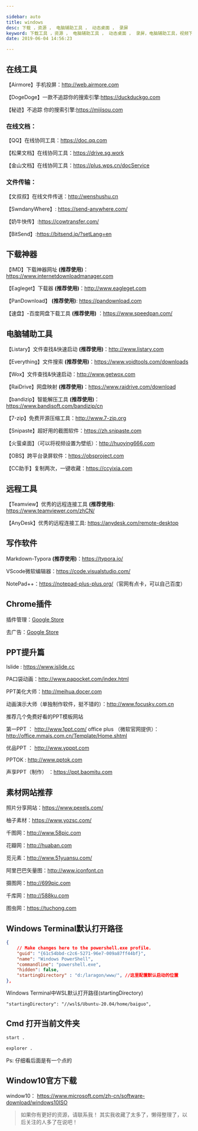 ```yaml
---

sidebar: auto
title: windows
desc: 下载 ，资源 ， 电脑辅助工具 ， 动态桌面 ， 录屏
keyword: 下载工具 ，资源 ， 电脑辅助工具 ， 动态桌面 ， 录屏，电脑辅助工具，视频下载，免费ppt，素材
date: 2019-06-04 14:56:23

---
```


## 在线工具
【Airmore】手机投屏：<http://web.airmore.com>

【DogeDoge】一款不追踪你的搜索引擎:<https://duckduckgo.com>

【秘迹】不追踪 你的搜索引擎:<https://mijisou.com>

### 在线文档：
【QQ】在线协同工具：<https://doc.qq.com>

【松果文档】在线协同工具：<https://drive.sg.work>

【金山文档】在线协同工具：<https://plus.wps.cn/docService>

### 文件传输：
【文叔叔】在线文件传送：<http://wenshushu.cn>

【SwndanyWhere】: <https://send-anywhere.com/>

【奶牛快传】:<https://cowtransfer.com/>

【BitSend】:<https://bitsend.jp/?setLang=en>

## 下载神器
【IMD】下载神器网址 **(推荐使用)**：<https://www.internetdownloadmanager.com>

【Eagleget】下载器 **(推荐使用)**：<http://www.eagleget.com>

【PanDownload】 **(推荐使用)**: <https://pandownload.com>

【速盘】-百度网盘下载工具 **(推荐使用)** ：<https://www.speedpan.com/>


## 电脑辅助工具
【Listary】文件查找&快速启动 **(推荐使用)**：<http://www.listary.com>

【Everything】文件搜索 **(推荐使用)**：<https://www.voidtools.com/downloads>

【Wox】文件查找&快速启动：<http://www.getwox.com>

【RaiDrive】网盘映射 **(推荐使用)**：<https://www.raidrive.com/download>

【bandizip】智能解压工具 **(推荐使用)**：<https://www.bandisoft.com/bandizip/cn>

【7-zip】免费开源压缩工具：<http://www.7-zip.org>

【Snipaste】超好用的截图软件：<https://zh.snipaste.com>

【火萤桌面】（可以将视频设置为壁纸）：<http://huoying666.com>

【OBS】跨平台录屏软件：<https://obsproject.com>

【CC助手】复制两次，一键收藏：<https://ccyixia.com>

## 远程工具
【Teamview】优秀的远程连接工具 **(推荐使用)**: <https://www.teamviewer.com/zhCN/>

【AnyDesk】优秀的远程连接工具: <https://anydesk.com/remote-desktop>

## 写作软件
Markdown-Typora **(推荐使用)**：<https://typora.io/>

VScode微软编辑器：<https://code.visualstudio.com/>

NotePad++：<https://notepad-plus-plus.org/>（官网有点卡，可以自己百度）
## Chrome插件
插件管理：[Google Store](https://chrome.google.com/webstore/detail/extension-manager/gjldcdngmdknpinoemndlidpcabkggco)

去广告：[Google Store](https://chrome.google.com/webstore/detail/%E5%B9%BF%E5%91%8A%E7%BB%88%E7%BB%93%E8%80%85/fpdnjdlbdmifoocedhkighhlbchbiikl)

## PPT提升篇
Islide : <https://www.islide.cc>

PA口袋动画：<http://www.papocket.com/index.html>

PPT美化大师：<http://meihua.docer.com>

动画演示大师（单独制作软件，挺不错的）：<http://www.focusky.com.cn>

推荐几个免费好看的PPT模板网站

第一PPT ： <http://www.1ppt.com/>
office plus （微软官网提供）：<http://office.mmais.com.cn/Template/Home.shtml>

优品PPT ： <http://www.ypppt.com>

PPTOK : <http://www.pptok.com>

声享PPT（制作） ：<https://ppt.baomitu.com>

## 素材网站推荐
照片分享网站：<https://www.pexels.com/>

柚子素材：<https://www.yozsc.com/>

千图网：<http://www.58pic.com>

花瓣网：<http://huaban.com>

觅元素：<http://www.51yuansu.com/>

阿里巴巴矢量图：<http://www.iconfont.cn>

摄图网：<http://699pic.com>

千库网：<http://588ku.com>

图虫网：<https://tuchong.com>

## Windows Terminal默认打开路径

```json
{
    // Make changes here to the powershell.exe profile.
    "guid": "{61c54bbd-c2c6-5271-96e7-009a87ff44bf}",
    "name": "Windows PowerShell",
    "commandline": "powershell.exe",
    "hidden": false,
    "startingDirectory" : "d:/laragon/www/", //这里配置默认启动的位置
},
```

Windows Terminal中WSL默认打开路径(startingDirectory)

```
"startingDirectory": "//wsl$/Ubuntu-20.04/home/baiguo",
```

## Cmd 打开当前文件夹

```bash
start .

explorer .
```

Ps: 仔细看后面是有一个点的

## Window10官方下载

window10： <https://www.microsoft.com/zh-cn/software-download/windows10ISO>



> 如果你有更好的资源，请联系我！
> 其实我收藏了太多了，懒得整理了，以后关注的人多了在说吧！

